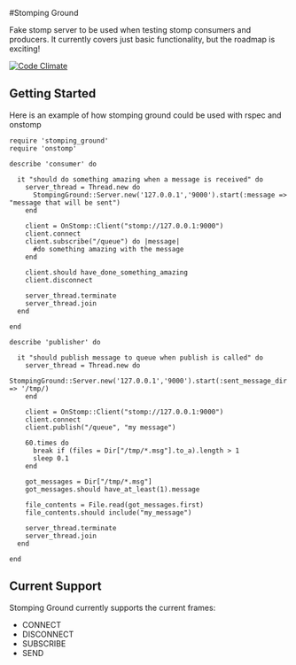 #Stomping Ground

Fake stomp server to be used when testing stomp consumers and producers. It currently covers just basic functionality, but the roadmap is exciting!

[![Code Climate](https://codeclimate.com/badge.png)](https://codeclimate.com/github/frankmt/stomping_ground)

## Getting Started

Here is an example of how stomping ground could be used with rspec and onstomp

    require 'stomping_ground'
    require 'onstomp'

    describe 'consumer' do

      it "should do something amazing when a message is received" do
        server_thread = Thread.new do
          StompingGround::Server.new('127.0.0.1','9000').start(:message => "message that will be sent")
        end

        client = OnStomp::Client("stomp://127.0.0.1:9000")
        client.connect
        client.subscribe("/queue") do |message|
          #do something amazing with the message
        end 

        client.should have_done_something_amazing
        client.disconnect

        server_thread.terminate
        server_thread.join
      end

    end

    describe 'publisher' do

      it "should publish message to queue when publish is called" do
        server_thread = Thread.new do
          StompingGround::Server.new('127.0.0.1','9000').start(:sent_message_dir => '/tmp/)
        end

        client = OnStomp::Client("stomp://127.0.0.1:9000")
        client.connect
        client.publish("/queue", "my message")

        60.times do
          break if (files = Dir["/tmp/*.msg"].to_a).length > 1
          sleep 0.1
        end

        got_messages = Dir["/tmp/*.msg"]
        got_messages.should have_at_least(1).message

        file_contents = File.read(got_messages.first)
        file_contents.should include("my_message")

        server_thread.terminate
        server_thread.join
      end

    end

## Current Support 

Stomping Ground currently supports the current frames:

* CONNECT
* DISCONNECT
* SUBSCRIBE
* SEND


